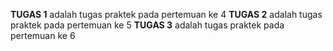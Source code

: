 **TUGAS 1** adalah tugas praktek pada pertemuan ke 4
**TUGAS 2** adalah tugas praktek pada pertemuan ke 5
**TUGAS 3** adalah tugas praktek pada pertemuan ke 6
